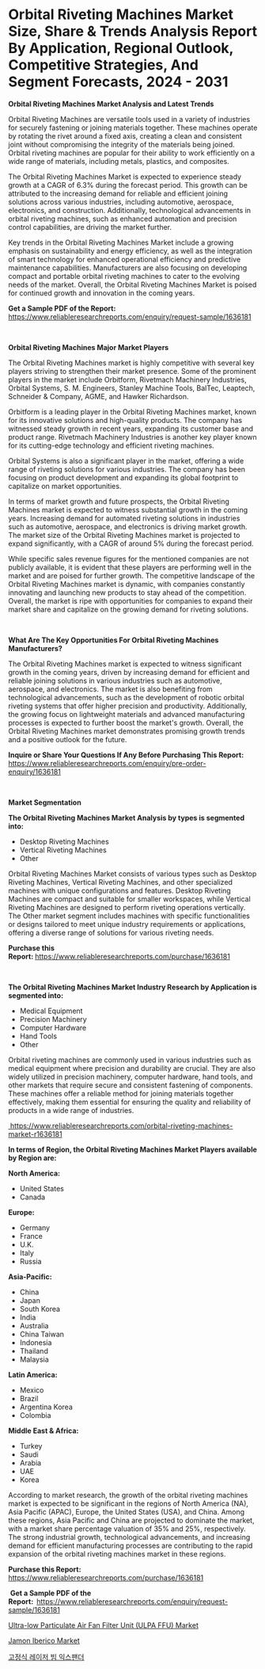 <p><h1>Orbital Riveting Machines Market Size, Share & Trends Analysis Report By Application, Regional Outlook, Competitive Strategies, And Segment Forecasts, 2024 - 2031</h1></p><p><strong>Orbital Riveting Machines Market Analysis and Latest Trends</strong></p>
<p><p>Orbital Riveting Machines are versatile tools used in a variety of industries for securely fastening or joining materials together. These machines operate by rotating the rivet around a fixed axis, creating a clean and consistent joint without compromising the integrity of the materials being joined. Orbital riveting machines are popular for their ability to work efficiently on a wide range of materials, including metals, plastics, and composites.</p><p>The Orbital Riveting Machines Market is expected to experience steady growth at a CAGR of 6.3% during the forecast period. This growth can be attributed to the increasing demand for reliable and efficient joining solutions across various industries, including automotive, aerospace, electronics, and construction. Additionally, technological advancements in orbital riveting machines, such as enhanced automation and precision control capabilities, are driving the market further.</p><p>Key trends in the Orbital Riveting Machines Market include a growing emphasis on sustainability and energy efficiency, as well as the integration of smart technology for enhanced operational efficiency and predictive maintenance capabilities. Manufacturers are also focusing on developing compact and portable orbital riveting machines to cater to the evolving needs of the market. Overall, the Orbital Riveting Machines Market is poised for continued growth and innovation in the coming years.</p></p>
<p><strong>Get a Sample PDF of the Report:&nbsp;</strong> <a href="https://www.reliableresearchreports.com/enquiry/request-sample/1636181">https://www.reliableresearchreports.com/enquiry/request-sample/1636181</a></p>
<p>&nbsp;</p>
<p><strong>Orbital Riveting Machines Major Market Players</strong></p>
<p><p>The Orbital Riveting Machines market is highly competitive with several key players striving to strengthen their market presence. Some of the prominent players in the market include Orbitform, Rivetmach Machinery Industries, Orbital Systems, S. M. Engineers, Stanley Machine Tools, BalTec, Leaptech, Schneider & Company, AGME, and Hawker Richardson.</p><p>Orbitform is a leading player in the Orbital Riveting Machines market, known for its innovative solutions and high-quality products. The company has witnessed steady growth in recent years, expanding its customer base and product range. Rivetmach Machinery Industries is another key player known for its cutting-edge technology and efficient riveting machines.</p><p>Orbital Systems is also a significant player in the market, offering a wide range of riveting solutions for various industries. The company has been focusing on product development and expanding its global footprint to capitalize on market opportunities.</p><p>In terms of market growth and future prospects, the Orbital Riveting Machines market is expected to witness substantial growth in the coming years. Increasing demand for automated riveting solutions in industries such as automotive, aerospace, and electronics is driving market growth. The market size of the Orbital Riveting Machines market is projected to expand significantly, with a CAGR of around 5% during the forecast period.</p><p>While specific sales revenue figures for the mentioned companies are not publicly available, it is evident that these players are performing well in the market and are poised for further growth. The competitive landscape of the Orbital Riveting Machines market is dynamic, with companies constantly innovating and launching new products to stay ahead of the competition. Overall, the market is ripe with opportunities for companies to expand their market share and capitalize on the growing demand for riveting solutions.</p></p>
<p>&nbsp;</p>
<p><strong>What Are The Key Opportunities For Orbital Riveting Machines Manufacturers?</strong></p>
<p><p>The Orbital Riveting Machines market is expected to witness significant growth in the coming years, driven by increasing demand for efficient and reliable joining solutions in various industries such as automotive, aerospace, and electronics. The market is also benefiting from technological advancements, such as the development of robotic orbital riveting systems that offer higher precision and productivity. Additionally, the growing focus on lightweight materials and advanced manufacturing processes is expected to further boost the market's growth. Overall, the Orbital Riveting Machines market demonstrates promising growth trends and a positive outlook for the future.</p></p>
<p><strong>Inquire or Share Your Questions If Any Before Purchasing This Report:</strong> <a href="https://www.reliableresearchreports.com/enquiry/pre-order-enquiry/1636181">https://www.reliableresearchreports.com/enquiry/pre-order-enquiry/1636181</a></p>
<p>&nbsp;</p>
<p><strong>Market Segmentation</strong></p>
<p><strong>The Orbital Riveting Machines Market Analysis by types is segmented into:</strong></p>
<p><ul><li>Desktop Riveting Machines</li><li>Vertical Riveting Machines</li><li>Other</li></ul></p>
<p><p>Orbital Riveting Machines Market consists of various types such as Desktop Riveting Machines, Vertical Riveting Machines, and other specialized machines with unique configurations and features. Desktop Riveting Machines are compact and suitable for smaller workspaces, while Vertical Riveting Machines are designed to perform riveting operations vertically. The Other market segment includes machines with specific functionalities or designs tailored to meet unique industry requirements or applications, offering a diverse range of solutions for various riveting needs.</p></p>
<p><strong>Purchase this Report:&nbsp;</strong><a href="https://www.reliableresearchreports.com/purchase/1636181">https://www.reliableresearchreports.com/purchase/1636181</a></p>
<p>&nbsp;</p>
<p><strong>The Orbital Riveting Machines Market Industry Research by Application is segmented into:</strong></p>
<p><ul><li>Medical Equipment</li><li>Precision Machinery</li><li>Computer Hardware</li><li>Hand Tools</li><li>Other</li></ul></p>
<p><p>Orbital riveting machines are commonly used in various industries such as medical equipment where precision and durability are crucial. They are also widely utilized in precision machinery, computer hardware, hand tools, and other markets that require secure and consistent fastening of components. These machines offer a reliable method for joining materials together effectively, making them essential for ensuring the quality and reliability of products in a wide range of industries.</p></p>
<p><a href="https://www.reliableresearchreports.com/orbital-riveting-machines-market-r1636181">&nbsp;https://www.reliableresearchreports.com/orbital-riveting-machines-market-r1636181</a></p>
<p><strong>In terms of Region, the Orbital Riveting Machines Market Players available by Region are:</strong></p>
<p>
    <p> <strong> North America: </strong>
        <ul>
            <li>United States</li>
            <li>Canada</li>
        </ul>
        </p> 
    <p> <strong> Europe: </strong>
        <ul>
            <li>Germany</li>
            <li>France</li>
            <li>U.K.</li>
            <li>Italy</li>
            <li>Russia</li>
        </ul>
        </p> 
    <p> <strong> Asia-Pacific: </strong>
        <ul>
            <li>China</li>
            <li>Japan</li>
            <li>South Korea</li>
            <li>India</li>
            <li>Australia</li>
            <li>China Taiwan</li>
            <li>Indonesia</li>
            <li>Thailand</li>
            <li>Malaysia</li>
        </ul>
        </p> 
    <p> <strong> Latin America: </strong>
        <ul>
            <li>Mexico</li>
            <li>Brazil</li>
            <li>Argentina Korea</li>
            <li>Colombia</li>
        </ul>
        </p> 
    <p> <strong> Middle East & Africa: </strong>
        <ul>
            <li>Turkey</li>
            <li>Saudi</li>
            <li>Arabia</li>
            <li>UAE</li>
            <li>Korea</li>
        </ul>
    </p>
    </p>
<p><p>According to market research, the growth of the orbital riveting machines market is expected to be significant in the regions of North America (NA), Asia Pacific (APAC), Europe, the United States (USA), and China. Among these regions, Asia Pacific and China are projected to dominate the market, with a market share percentage valuation of 35% and 25%, respectively. The strong industrial growth, technological advancements, and increasing demand for efficient manufacturing processes are contributing to the rapid expansion of the orbital riveting machines market in these regions.</p></p>
<p><strong>Purchase this Report: </strong><a href="https://www.reliableresearchreports.com/purchase/1636181">https://www.reliableresearchreports.com/purchase/1636181</a></p>
<p>&nbsp;<strong>Get a Sample PDF of the Report:&nbsp;&nbsp;</strong><a href="https://www.reliableresearchreports.com/enquiry/request-sample/1636181">https://www.reliableresearchreports.com/enquiry/request-sample/1636181</a></p>
<p><strong></strong></p>
<p><p><a href="https://view.publitas.com/reportprime-1/ultra-low-particulate-air-fan-filter-unit-ulpa-ffu-market-outlook-and-forecast-from-2024-to-2031/">Ultra-low Particulate Air Fan Filter Unit (ULPA FFU) Market</a></p><p><a href="https://github.com/mabenkhyari11/Market-Research-Report-List-1/blob/main/jamon-iberico-market.md">Jamon Iberico Market</a></p><p><a href="https://github.com/Nicolasrown5/Market-Research-Report-List-1/blob/main/9250864163986.md">고정식 레이저 빔 익스팬더</a></p></p>